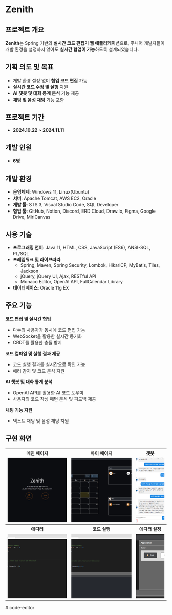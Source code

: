 #  Zenith

##  프로젝트 개요

**Zenith**는 Spring 기반의 **실시간 코드 편집기 웹 애플리케이션**으로, 주니어 개발자들이 개발 환경을 설정하지 않아도 **실시간 협업이 가능**하도록 설계되었습니다.

##  기획 의도 및 목표

-   개발 환경 설정 없이 **협업 코드 편집** 가능
-   **실시간 코드 수정 및 실행** 지원
-   **AI 챗봇 및 대화 통계 분석** 기능 제공
-   **채팅 및 음성 채팅** 기능 포함

##  프로젝트 기간

-   **2024.10.22 \~ 2024.11.11**

##  개발 인원

-   **6명**

##  개발 환경

-   **운영체제**: Windows 11, Linux(Ubuntu)
-   **서버**: Apache Tomcat, AWS EC2, Oracle
-   **개발 툴**: STS 3, Visual Studio Code, SQL Developer
-   **협업 툴**: GitHub, Notion, Discord, ERD Cloud, Draw\.io, Figma, Google Drive, MiriCanvas

##  사용 기술

-   **프로그래밍 언어**: Java 11, HTML, CSS, JavaScript (ES6), ANSI-SQL, PL/SQL
-   **프레임워크 및 라이브러리**:
    -   Spring, Maven, Spring Security, Lombok, HikariCP, MyBatis, Tiles, Jackson
    -   jQuery, jQuery UI, Ajax, RESTful API
    -   Monaco Editor, OpenAI API, FullCalendar Library
-   **데이터베이스**: Oracle 11g EX

##  주요 기능

 **코드 편집 및 실시간 협업**

-   다수의 사용자가 동시에 코드 편집 가능
-   WebSocket을 활용한 실시간 동기화
-   CRDT를 활용한 충돌 방지

 **코드 컴파일 및 실행 결과 제공**

-   코드 실행 결과를 실시간으로 확인 가능
-   에러 감지 및 코드 분석 지원

 **AI 챗봇 및 대화 통계 분석**

-   OpenAI API를 활용한 AI 코드 도우미
-   사용자의 코드 작성 패턴 분석 및 피드백 제공

 **채팅 기능 지원**

-   텍스트 채팅 및 음성 채팅 지원

##  구현 화면

<table>
  <tr>
    <th>메인 페이지</th>
    <th>마이 페이지</th>
    <th>챗봇</th>
  </tr>
  <tr>
    <td><img src="images/main.png" style="height:200px; object-fit:cover;"></td>
    <td><img src="images/mypage.png" style="height:200px; object-fit:cover;"></td>
    <td><img src="images/chatbot.png" style="width: 100%; height:200px; object-fit:cover;"></td>
  </tr>
  <tr>
    <th>에디터</th>
    <th>코드 실행</th>
    <th>에디터 설정</th>
  </tr>
  <tr>
    <td><img src="images/editor.png" style="height:200px; object-fit:cover;"></td>
    <td><img src="images/editor_run.png" style="height:200px; object-fit:cover;"></td>
    <td><img src="images/edtior_setting.png" style="width: 100%; height:200px; object-fit:cover;"></td>
  </tr>
</table>
# code-editor
